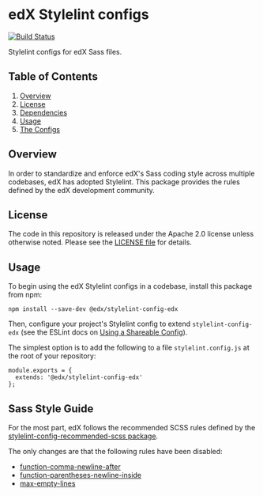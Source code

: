 # edX Stylelint configs
[![Build Status](https://github.com/edx/stylelint-config-edx/workflows/Node%20CI/badge.svg?branch=master)](https://github.com/edx/stylelint-config-edx/actions?query=workflow%3A%22Node+CI%22)

Stylelint configs for edX Sass files.

## Table of Contents

1. [Overview](#overview)
2. [License](#license)
3. [Dependencies](#dependencies)
4. [Usage](#usage)
5. [The Configs](#the-configs)

## Overview

In order to standardize and enforce edX's Sass coding style across
multiple codebases, edX has adopted Stylelint. This package provides
the rules defined by the edX development community.

## License

The code in this repository is released under the Apache 2.0 license
unless otherwise noted. Please see the [LICENSE
file](https://github.com/openedx/stylelint-config-edx/blob/master/LICENSE) for details.

## Usage

To begin using the edX Stylelint configs in a codebase, install this
package from npm:

    npm install --save-dev @edx/stylelint-config-edx

Then, configure your project's Stylelint config to extend
`stylelint-config-edx` (see the ESLint docs
on [Using a Shareable
Config](https://stylelint.io/user-guide/configuration/#extends)).

The simplest option is to add the following to a file
`stylelint.config.js` at the root of your repository:

    module.exports = {
      extends: '@edx/stylelint-config-edx'
    };


## Sass Style Guide

For the most part, edX follows the recommended SCSS rules defined
by the [stylelint-config-recommended-scss package](https://www.npmjs.com/package/stylelint-config-recommended-scss).

The only changes are that the following rules have been disabled:

 - [function-comma-newline-after](https://stylelint.io/user-guide/rules/function-comma-newline-after/)
 - [function-parentheses-newline-inside](https://stylelint.io/user-guide/rules/function-parentheses-newline-inside/)
 - [max-empty-lines](https://stylelint.io/user-guide/rules/max-empty-lines/)
